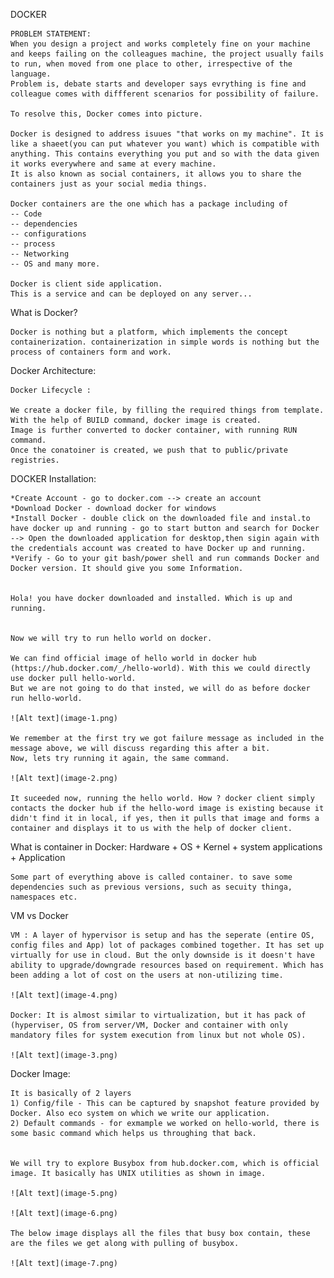 DOCKER

    PROBLEM STATEMENT: 
    When you design a project and works completely fine on your machine and keeps failing on the colleagues machine, the project usually fails to run, when moved from one place to other, irrespective of the language.
    Problem is, debate starts and developer says evrything is fine and colleague comes with diffferent scenarios for possibility of failure.

    To resolve this, Docker comes into picture.

    Docker is designed to address isuues "that works on my machine". It is like a shaeet(you can put whatever you want) which is compatible with anything. This contains everything you put and so with the data given it works everywhere and same at every machine.
    It is also known as social containers, it allows you to share the containers just as your social media things.

    Docker containers are the one which has a package including of 
    -- Code
    -- dependencies
    -- configurations
    -- process
    -- Networking
    -- OS and many more.

    Docker is client side application.
    This is a service and can be deployed on any server...

What is Docker?

    Docker is nothing but a platform, which implements the concept containerization. containerization in simple words is nothing but the process of containers form and work.

Docker Architecture:


    Docker Lifecycle :

    We create a docker file, by filling the required things from template.
    With the help of BUILD command, docker image is created.
    Image is further converted to docker container, with running RUN command.
    Once the conatoiner is created, we push that to public/private registries.


DOCKER Installation:

    *Create Account - go to docker.com --> create an account 
    *Download Docker - download docker for windows
    *Install Docker - double click on the downloaded file and instal.to have docker up and running - go to start button and search for Docker --> Open the downloaded application for desktop,then sigin again with the credentials account was created to have Docker up and running.
    *Verify - Go to your git bash/power shell and run commands Docker and Docker version. It should give you some Information.


    Hola! you have docker downloaded and installed. Which is up and running.

    
    Now we will try to run hello world on docker.

    We can find official image of hello world in docker hub (https://hub.docker.com/_/hello-world). With this we could directly use docker pull hello-world. 
    But we are not going to do that insted, we will do as before docker run hello-world.

    ![Alt text](image-1.png)
    
    We remember at the first try we got failure message as included in the message above, we will discuss regarding this after a bit.
    Now, lets try running it again, the same command.

    ![Alt text](image-2.png)

    It suceeded now, running the hello world. How ? docker client simply contacts the docker hub if the hello-word image is existing because it didn't find it in local, if yes, then it pulls that image and forms a container and displays it to us with the help of docker client.

What is container in Docker:
    Hardware + OS + Kernel + system applications + Application

    Some part of everything above is called container. to save some dependencies such as previous versions, such as secuity thinga, namespaces etc.


VM vs Docker
 
    VM : A layer of hypervisor is setup and has the seperate (entire OS, config files and App) lot of packages combined together. It has set up virtually for use in cloud. But the only downside is it doesn't have ability to upgrade/downgrade resources based on requirement. Which has been adding a lot of cost on the users at non-utilizing time.

    ![Alt text](image-4.png)

    Docker: It is almost similar to virtualization, but it has pack of (hyperviser, OS from server/VM, Docker and container with only mandatory files for system execution from linux but not whole OS).

    ![Alt text](image-3.png)


Docker Image: 

    It is basically of 2 layers 
    1) Config/file - This can be captured by snapshot feature provided by Docker. Also eco system on which we write our application.
    2) Default commands - for exmample we worked on hello-world, there is some basic command which helps us throughing that back.


    We will try to explore Busybox from hub.docker.com, which is official image. It basically has UNIX utilities as shown in image.

    ![Alt text](image-5.png)

    ![Alt text](image-6.png)

    The below image displays all the files that busy box contain, these are the files we get along with pulling of busybox.

    ![Alt text](image-7.png)



    
